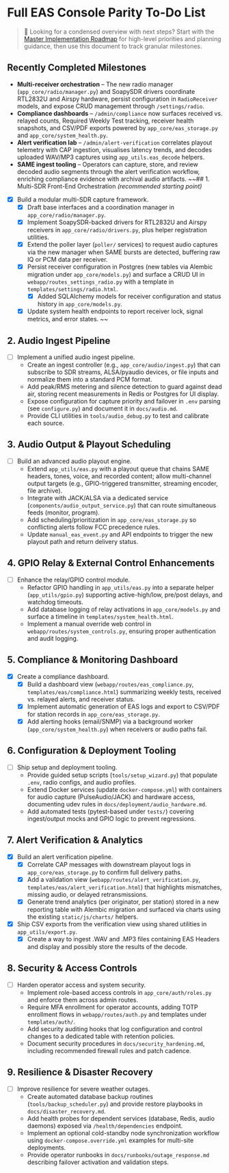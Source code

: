 # Full EAS Console Parity To-Do List

> 📌 Looking for a condensed overview with next steps? Start with the [Master Implementation Roadmap](master_todo.md) for high-level priorities and planning guidance, then use this document to track granular milestones.

## Recently Completed Milestones
- **Multi-receiver orchestration** – The new radio manager (`app_core/radio/manager.py`) and SoapySDR drivers coordinate RTL2832U and Airspy hardware, persist configuration in `RadioReceiver` models, and expose CRUD management through `/settings/radio`.
- **Compliance dashboards** – `/admin/compliance` now surfaces received vs. relayed counts, Required Weekly Test tracking, receiver health snapshots, and CSV/PDF exports powered by `app_core/eas_storage.py` and `app_core/system_health.py`.
- **Alert verification lab** – `/admin/alert-verification` correlates playout telemetry with CAP ingestion, visualises latency trends, and decodes uploaded WAV/MP3 captures using `app_utils.eas_decode` helpers.
- **SAME ingest tooling** – Operators can capture, store, and review decoded audio segments through the alert verification workflow, enriching compliance evidence with archival audio artifacts.
~~## 1. Multi-SDR Front-End Orchestration *(recommended starting point)*
- [x] Build a modular multi-SDR capture framework.
  - [x] Draft base interfaces and a coordination manager in `app_core/radio/manager.py`.
  - [x] Implement SoapySDR-backed drivers for RTL2832U and Airspy receivers in `app_core/radio/drivers.py`, plus helper registration utilities.
  - [x] Extend the poller layer (`poller/` services) to request audio captures via the new manager when SAME bursts are detected, buffering raw IQ or PCM data per receiver.
  - [x] Persist receiver configuration in Postgres (new tables via Alembic migration under `app_core/models.py`) and surface a CRUD UI in `webapp/routes_settings_radio.py` with a template in `templates/settings/radio.html`.
    - [x] Added SQLAlchemy models for receiver configuration and status history in `app_core/models.py`.
  - [x] Update system health endpoints to report receiver lock, signal metrics, and error states.
~~

## 2. Audio Ingest Pipeline
- [ ] Implement a unified audio ingest pipeline.
  - Create an ingest controller (e.g., `app_core/audio/ingest.py`) that can subscribe to SDR streams, ALSA/pyaudio devices, or file inputs and normalize them into a standard PCM format.
  - Add peak/RMS metering and silence detection to guard against dead air, storing recent measurements in Redis or Postgres for UI display.
  - Expose configuration for capture priority and failover in `.env` parsing (see `configure.py`) and document it in `docs/audio.md`.
  - Provide CLI utilities in `tools/audio_debug.py` to test and calibrate each source.

## 3. Audio Output & Playout Scheduling
- [ ] Build an advanced audio playout engine.
  - Extend `app_utils/eas.py` with a playout queue that chains SAME headers, tones, voice, and recorded content; allow multi-channel output targets (e.g., GPIO-triggered transmitter, streaming encoder, file archive).
  - Integrate with JACK/ALSA via a dedicated service (`components/audio_output_service.py`) that can route simultaneous feeds (monitor, program).
  - Add scheduling/prioritization in `app_core/eas_storage.py` so conflicting alerts follow FCC precedence rules.
  - Update `manual_eas_event.py` and API endpoints to trigger the new playout path and return delivery status.

## 4. GPIO Relay & External Control Enhancements
- [ ] Enhance the relay/GPIO control module.
  - Refactor GPIO handling in `app_utils/eas.py` into a separate helper (`app_utils/gpio.py`) supporting active-high/low, pre/post delays, and watchdog timeouts.
  - Add database logging of relay activations in `app_core/models.py` and surface a timeline in `templates/system_health.html`.
  - Implement a manual override web control in `webapp/routes/system_controls.py`, ensuring proper authentication and audit logging.

## 5. Compliance & Monitoring Dashboard
- [x] Create a compliance dashboard.
  - [x] Build a dashboard view (`webapp/routes/eas_compliance.py`, `templates/eas/compliance.html`) summarizing weekly tests, received vs. relayed alerts, and receiver status.
  - [x] Implement automatic generation of EAS logs and export to CSV/PDF for station records in `app_core/eas_storage.py`.
  - [x] Add alerting hooks (email/SNMP) via a background worker (`app_core/system_health.py`) when receivers or audio paths fail.

## 6. Configuration & Deployment Tooling
- [ ] Ship setup and deployment tooling.
  - Provide guided setup scripts (`tools/setup_wizard.py`) that populate `.env`, radio configs, and audio profiles.
  - Extend Docker services (update `docker-compose.yml`) with containers for audio capture (PulseAudio/JACK) and hardware access, documenting udev rules in `docs/deployment/audio_hardware.md`.
  - Add automated tests (pytest-based under `tests/`) covering ingest/output mocks and GPIO logic to prevent regressions.

## 7. Alert Verification & Analytics
- [x] Build an alert verification pipeline.
  - [x] Correlate CAP messages with downstream playout logs in `app_core/eas_storage.py` to confirm full delivery paths.
  - [x] Add a validation view (`webapp/routes/alert_verification.py`, `templates/eas/alert_verification.html`) that highlights mismatches, missing audio, or delayed retransmissions.
  - [x] Generate trend analytics (per originator, per station) stored in a new reporting table with Alembic migration and surfaced via charts using the existing `static/js/charts/` helpers.
- [x] Ship CSV exports from the verification view using shared utilities in `app_utils/export.py`.
  - [x] Create a way to ingest .WAV and .MP3 files containing EAS Headers and display and possibly store the results of the decode.

## 8. Security & Access Controls
- [ ] Harden operator access and system security.
  - Implement role-based access controls in `app_core/auth/roles.py` and enforce them across admin routes.
  - Require MFA enrollment for operator accounts, adding TOTP enrollment flows in `webapp/routes/auth.py` and templates under `templates/auth/`.
  - Add security auditing hooks that log configuration and control changes to a dedicated table with retention policies.
  - Document security procedures in `docs/security_hardening.md`, including recommended firewall rules and patch cadence.

## 9. Resilience & Disaster Recovery
- [ ] Improve resilience for severe weather outages.
  - Create automated database backup routines (`tools/backup_scheduler.py`) and provide restore playbooks in `docs/disaster_recovery.md`.
  - Add health probes for dependent services (database, Redis, audio daemons) exposed via `/health/dependencies` endpoint.
  - Implement an optional cold-standby node synchronization workflow using `docker-compose.override.yml` examples for multi-site deployments.
  - Provide operator runbooks in `docs/runbooks/outage_response.md` describing failover activation and validation steps.
